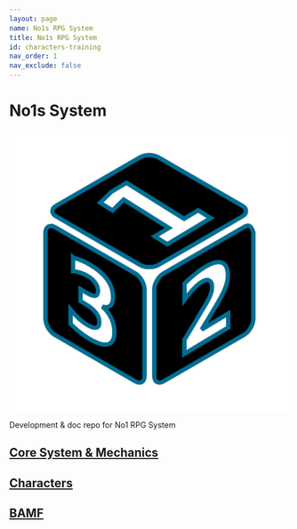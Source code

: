 ```yaml
---
layout: page
name: No1s RPG System
title: No1s RPG System
id: characters-training
nav_order: 1
nav_exclude: false
---
```


# No1s System

![This is a d6 rolling a 1.](/assets/img/perspective-dice-one.png)

Development &amp; doc repo for No1 RPG System


## [Core System & Mechanics](/no1_system/core/core_system/)

## [Characters](/no1_system/characters/)

## [BAMF](/no1_system/bamf/)